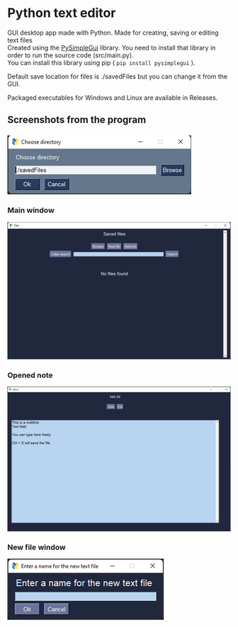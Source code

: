 # Python text editor

GUI desktop app made with Python. Made for creating, saving or editing text files\
Created using the [PySimpleGui](https://pypi.org/project/PySimpleGUI/) library. 
You need to install that library in order to run the source code (src/main.py).  
You can install this library using pip ( `pip install pysimplegui` ).

Default save location for files is ./savedFiles but you can change it from the GUI.

Packaged executables for Windows and Linux are available in Releases.

## Screenshots from the program  
###
![Choose directory](./screenshots/Choose_directory.png)

### Main window
![Main window](./screenshots/Main_window.png)

### Opened note
![Open note](./screenshots/Open_note.png)

### New file window
![New file](./screenshots/New_file.png)